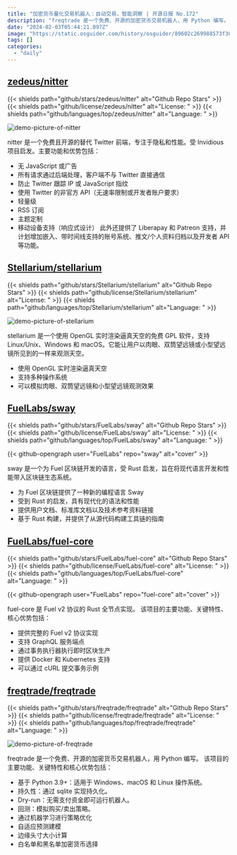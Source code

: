 ```yaml
---
title: "加密货币量化交易机器人：自动交易，智能洞察 | 开源日报 No.172"
description: "freqtrade 是一个免费、开源的加密货币交易机器人，用 Python 编写。"
date: "2024-02-03T05:44:21.097Z"
image: "https://static.osguider.com/history/osguider/89602c269988573f382e4a304f582373.png"
tags: []
categories:
  - "daily"
---
```


## [zedeus/nitter](https://github.com/zedeus/nitter)

{{< shields path="github/stars/zedeus/nitter" alt="Github Repo Stars" >}} {{< shields path="github/license/zedeus/nitter" alt="License: " >}} {{< shields path="github/languages/top/zedeus/nitter" alt="Language: " >}}

![demo-picture-of-nitter](https://static.osguider.com/subject/github/zedeus/nitter/4107d0aab3965bb64d6190c9d67c25af.png)

nitter 是一个免费且开源的替代 Twitter 前端，专注于隐私和性能。受 Invidious 项目启发。主要功能和优势包括：

- 无 JavaScript 或广告
- 所有请求通过后端处理，客户端不与 Twitter 直接通信
- 防止 Twitter 跟踪 IP 或 JavaScript 指纹
- 使用 Twitter 的非官方 API（无速率限制或开发者账户要求）
- 轻量级
- RSS 订阅
- 主题定制
- 移动设备支持（响应式设计）
此外还提供了 Liberapay 和 Patreon 支持，并计划增加嵌入、带时间线支持的账号系统、推文/个人资料归档以及开发者 API 等功能。
  
## [Stellarium/stellarium](https://github.com/Stellarium/stellarium)

{{< shields path="github/stars/Stellarium/stellarium" alt="Github Repo Stars" >}} {{< shields path="github/license/Stellarium/stellarium" alt="License: " >}} {{< shields path="github/languages/top/Stellarium/stellarium" alt="Language: " >}}

![demo-picture-of-stellarium](https://static.osguider.com/history/2024/6ac55e116372dabe6020b688185485b3.png)

stellarium 是一个使用 OpenGL 实时渲染逼真天空的免费 GPL 软件，支持 Linux/Unix、Windows 和 macOS。它能让用户以肉眼、双筒望远镜或小型望远镜所见到的一样来观测天空。

- 使用 OpenGL 实时渲染逼真天空
- 支持多种操作系统
- 可以模拟肉眼、双筒望远镜和小型望远镜观测效果
  
## [FuelLabs/sway](https://github.com/FuelLabs/sway)

{{< shields path="github/stars/FuelLabs/sway" alt="Github Repo Stars" >}} {{< shields path="github/license/FuelLabs/sway" alt="License: " >}} {{< shields path="github/languages/top/FuelLabs/sway" alt="Language: " >}}

{{< github-opengraph user="FuelLabs" repo="sway" alt="cover" >}}

sway 是一个为 Fuel 区块链开发的语言，受 Rust 启发，旨在将现代语言开发和性能带入区块链生态系统。

- 为 Fuel 区块链提供了一种新的编程语言 Sway
- 受到 Rust 的启发，具有现代化的语法和性能
- 提供用户文档、标准库文档以及技术参考资料链接
- 基于 Rust 构建，并提供了从源代码构建工具链的指南
  
## [FuelLabs/fuel-core](https://github.com/FuelLabs/fuel-core)

{{< shields path="github/stars/FuelLabs/fuel-core" alt="Github Repo Stars" >}} {{< shields path="github/license/FuelLabs/fuel-core" alt="License: " >}} {{< shields path="github/languages/top/FuelLabs/fuel-core" alt="Language: " >}}

{{< github-opengraph user="FuelLabs" repo="fuel-core" alt="cover" >}}

fuel-core 是 Fuel v2 协议的 Rust 全节点实现。
该项目的主要功能、关键特性、核心优势包括：

- 提供完整的 Fuel v2 协议实现
- 支持 GraphQL 服务端点
- 通过事务执行器执行即时区块生产
- 提供 Docker 和 Kubernetes 支持
- 可以通过 cURL 提交事务示例
  
## [freqtrade/freqtrade](https://github.com/freqtrade/freqtrade)

{{< shields path="github/stars/freqtrade/freqtrade" alt="Github Repo Stars" >}} {{< shields path="github/license/freqtrade/freqtrade" alt="License: " >}} {{< shields path="github/languages/top/freqtrade/freqtrade" alt="Language: " >}}

![demo-picture-of-freqtrade](https://static.osguider.com/subject/github/freqtrade/freqtrade/0a5122794f8fbcc0556daf8d678bafbb.png)

freqtrade 是一个免费、开源的加密货币交易机器人，用 Python 编写。
该项目的主要功能、关键特性和核心优势包括：

- 基于 Python 3.9+：适用于 Windows、macOS 和 Linux 操作系统。
- 持久性：通过 sqlite 实现持久化。
- Dry-run：无需支付资金即可运行机器人。
- 回测：模拟购买/卖出策略。
- 通过机器学习进行策略优化
- 自适应预测建模
- 边缘头寸大小计算
- 白名单和黑名单加密货币选择
  
